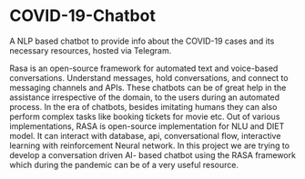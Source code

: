 # COVID-19-Chatbot
A NLP based chatbot to provide info about the COVID-19 cases and its necessary resources, hosted via Telegram.

Rasa is an open-source framework for automated text and voice-based conversations.
Understand messages, hold conversations, and connect to messaging channels and APIs.
These chatbots can be of great help in the assistance irrespective of the domain, to the users
during an automated process. In the era of chatbots, besides imitating humans they can also
perform complex tasks like booking tickets for movie etc. Out of various implementations,
RASA is open-source implementation for NLU and DIET model. It can interact with database,
api, conversational flow, interactive learning with reinforcement Neural network.
In this project we are trying to develop a conversation driven AI- based chatbot using
the RASA framework which during the pandemic can be of a very useful resource.
